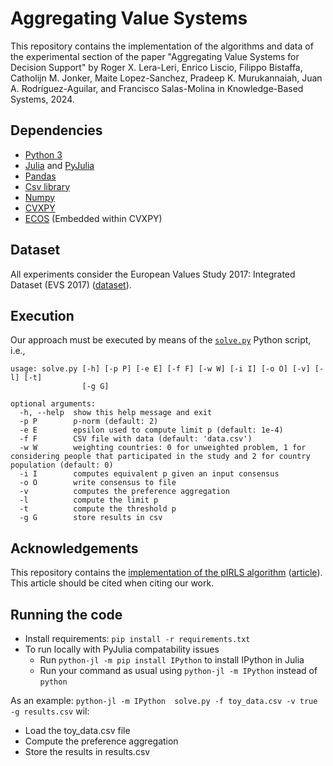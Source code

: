 Aggregating Value Systems
===================
This repository contains the implementation of the algorithms and data of the experimental section of the paper
"Aggregating Value Systems for Decision Support" by Roger X. Lera-Leri, Enrico Liscio, Filippo Bistaffa, Catholijn M. Jonker, Maite Lopez-Sanchez, Pradeep K. Murukannaiah, Juan A. Rodríguez-Aguilar, and Francisco Salas-Molina
in Knowledge-Based Systems, 2024.

Dependencies
----------
 - [Python 3](https://www.python.org/downloads/)
 - [Julia](https://julialang.org/downloads/) and [PyJulia](https://pyjulia.readthedocs.io/en/latest/installation.html)
 - [Pandas](https://pandas.pydata.org/)
 - [Csv library](https://docs.python.org/3/library/csv.html)
 - [Numpy](https://numpy.org/)
 - [CVXPY](https://www.cvxpy.org/)
 - [ECOS](https://web.stanford.edu/~boyd/papers/ecos.html) (Embedded within CVXPY)

Dataset
----------
All experiments consider the European Values Study 2017: Integrated Dataset (EVS 2017) ([dataset](https://search.gesis.org/research_data/ZA7500?doi=10.4232/1.13560)).

Execution
----------
Our approach must be executed by means of the [`solve.py`](solve.py) Python script, i.e.,
```
usage: solve.py [-h] [-p P] [-e E] [-f F] [-w W] [-i I] [-o O] [-v] [-l] [-t]
                [-g G]

optional arguments:
  -h, --help  show this help message and exit
  -p P        p-norm (default: 2)
  -e E        epsilon used to compute limit p (default: 1e-4)
  -f F        CSV file with data (default: 'data.csv')
  -w W        weighting countries: 0 for unweighted problem, 1 for considering people that participated in the study and 2 for country population (default: 0)
  -i I        computes equivalent p given an input consensus
  -o O        write consensus to file
  -v          computes the preference aggregation
  -l          compute the limit p
  -t          compute the threshold p
  -g G        store results in csv
```


Acknowledgements
----------
This repository contains the [implementation of the pIRLS algorithm](https://github.com/fast-algos/pIRLS) ([article](https://papers.nips.cc/paper/2019/hash/46c7cb50b373877fb2f8d5c4517bb969-Abstract.html)). This article should be cited when citing our work.

Running the code
----------
- Install requirements: `pip install -r requirements.txt`
- To run locally with PyJulia compatability issues
  - Run `python-jl -m pip install IPython` to install IPython in Julia
  - Run your command as usual using `python-jl -m IPython` instead of `python`

As an example: `python-jl -m IPython  solve.py -f toy_data.csv -v true -g results.csv` wil:
- Load the toy_data.csv file
- Compute the preference aggregation
- Store the results in results.csv